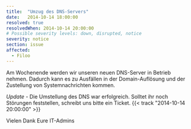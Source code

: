 ```yaml
---
title:  "Umzug des DNS-Servers"
date:   2014-10-14 18:00:00
resolved: true
resolvedWhen: 2014-10-14 20:00:00
# Possible severity levels: down, disrupted, notice
severity: notice
section: issue
affected:
  - Filoo
---
```


Am Wochenende werden wir unseren neuen DNS-Server in Betrieb nehmen. Dadurch kann es zu Ausfällen in der Domain-Auflösung und der Zustellung von Systemnachrichten kommen.

*Update* - Die Umstellung des DNS war erfolgreich. Solltet ihr noch Störungen feststellen, schreibt uns bitte ein Ticket. {{< track "2014-10-14 20:00:00" >}}

Vielen Dank
Eure IT-Admins
